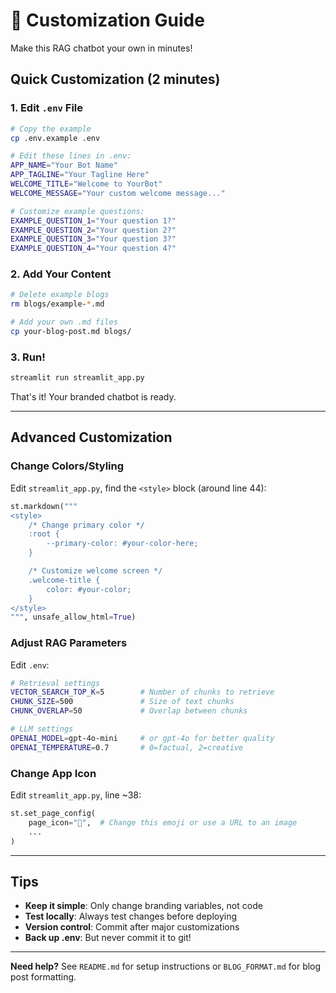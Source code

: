 # 🎨 Customization Guide

Make this RAG chatbot your own in minutes!

## Quick Customization (2 minutes)

### 1. Edit `.env` File

```bash
# Copy the example
cp .env.example .env

# Edit these lines in .env:
APP_NAME="Your Bot Name"
APP_TAGLINE="Your Tagline Here"
WELCOME_TITLE="Welcome to YourBot"
WELCOME_MESSAGE="Your custom welcome message..."

# Customize example questions:
EXAMPLE_QUESTION_1="Your question 1?"
EXAMPLE_QUESTION_2="Your question 2?"
EXAMPLE_QUESTION_3="Your question 3?"
EXAMPLE_QUESTION_4="Your question 4?"
```

### 2. Add Your Content

```bash
# Delete example blogs
rm blogs/example-*.md

# Add your own .md files
cp your-blog-post.md blogs/
```

### 3. Run!

```bash
streamlit run streamlit_app.py
```

That's it! Your branded chatbot is ready.

---

## Advanced Customization

### Change Colors/Styling

Edit `streamlit_app.py`, find the `<style>` block (around line 44):

```python
st.markdown("""
<style>
    /* Change primary color */
    :root {
        --primary-color: #your-color-here;
    }

    /* Customize welcome screen */
    .welcome-title {
        color: #your-color;
    }
</style>
""", unsafe_allow_html=True)
```

### Adjust RAG Parameters

Edit `.env`:

```bash
# Retrieval settings
VECTOR_SEARCH_TOP_K=5        # Number of chunks to retrieve
CHUNK_SIZE=500               # Size of text chunks
CHUNK_OVERLAP=50             # Overlap between chunks

# LLM settings
OPENAI_MODEL=gpt-4o-mini     # or gpt-4o for better quality
OPENAI_TEMPERATURE=0.7       # 0=factual, 2=creative
```

### Change App Icon

Edit `streamlit_app.py`, line ~38:

```python
st.set_page_config(
    page_icon="🤖",  # Change this emoji or use a URL to an image
    ...
)
```

---

## Tips

- **Keep it simple**: Only change branding variables, not code
- **Test locally**: Always test changes before deploying
- **Version control**: Commit after major customizations
- **Back up .env**: But never commit it to git!

---

**Need help?** See `README.md` for setup instructions or `BLOG_FORMAT.md` for blog post formatting.
